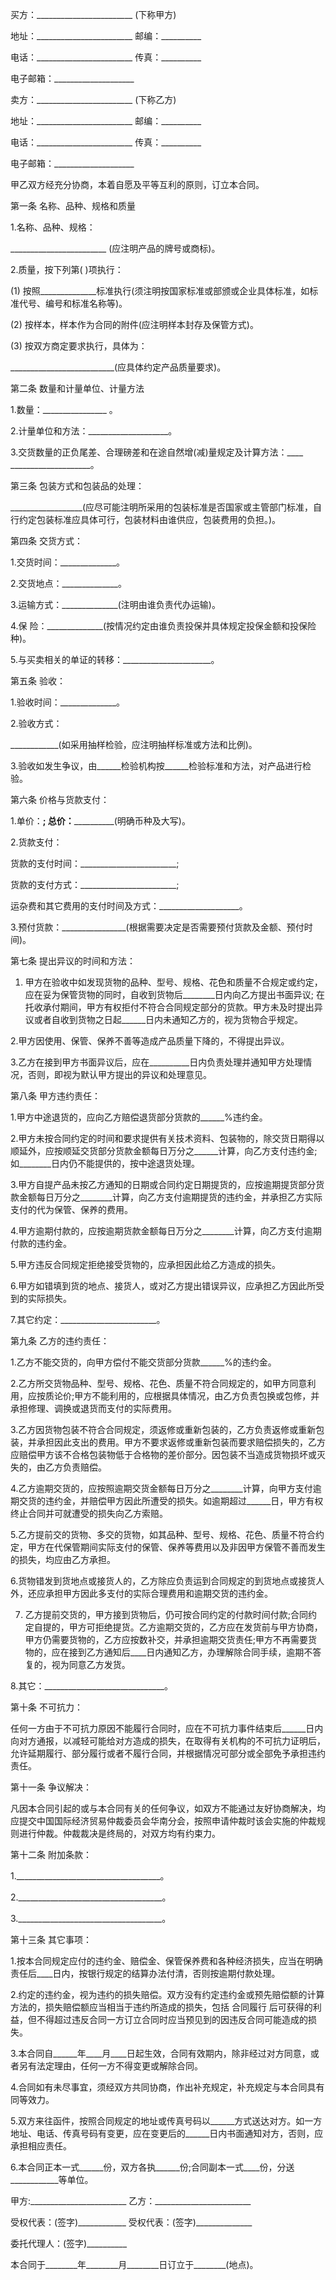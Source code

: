 
 


买方：________________________ (下称甲方)


地址：________________________ 邮编：__________


电话：________________________ 传真：__________


电子邮箱：____________________


卖方：________________________ (下称乙方)


地址：________________________ 邮编：__________


电话：________________________ 传真：__________


电子邮箱：____________________


甲乙双方经充分协商，本着自愿及平等互利的原则，订立本合同。


第一条 名称、品种、规格和质量


1.名称、品种、规格：


________________________ (应注明产品的牌号或商标)。


2.质量，按下列第( )项执行：


(1) 按照______________标准执行(须注明按国家标准或部颁或企业具体标准，如标准代号、编号和标准名称等)。


(2) 按样本，样本作为合同的附件(应注明样本封存及保管方式)。


(3) 按双方商定要求执行，具体为：


__________________________(应具体约定产品质量要求)。


第二条 数量和计量单位、计量方法


1.数量：________________ 。


2.计量单位和方法：____________________。


3.交货数量的正负尾差、合理磅差和在途自然增(减)量规定及计算方法：____ ____________________。


第三条 包装方式和包装品的处理：


__________________(应尽可能注明所采用的包装标准是否国家或主管部门标准，自行约定包装标准应具体可行，包装材料由谁供应，包装费用的负担。)。


第四条 交货方式：


1.交货时间：______________。


2.交货地点：______________。


3.运输方式：______________(注明由谁负责代办运输)。


4.保 险：______________(按情况约定由谁负责投保并具体规定投保金额和投保险种)。


5.与买卖相关的单证的转移：______________________。


第五条 验收：


1.验收时间：______________。


2.验收方式：


____________(如采用抽样检验，应注明抽样标准或方法和比例)。


3.验收如发生争议，由______检验机构按______检验标准和方法，对产品进行检验。


第六条 价格与货款支付：


1.单价：________; 总价：__________________(明确币种及大写)。


2.货款支付：


货款的支付时间：________________________;


货款的支付方式：________________________;


运杂费和其它费用的支付时间及方式：____________________。


3.预付货款：________________(根据需要决定是否需要预付货款及金额、预付时间)。


第七条 提出异议的时间和方法：


1. 甲方在验收中如发现货物的品种、型号、规格、花色和质量不合规定或约定，应在妥为保管货物的同时，自收到货物后________日内向乙方提出书面异议; 在托收承付期间，甲方有权拒付不符合合同规定部分的货款。甲方未及时提出异议或者自收到货物之日起______日内未通知乙方的，视为货物合乎规定。


2.甲方因使用、保管、保养不善等造成产品质量下降的，不得提出异议。


3.乙方在接到甲方书面异议后，应在__________日内负责处理并通知甲方处理情况，否则，即视为默认甲方提出的异议和处理意见。


第八条 甲方违约责任：


1.甲方中途退货的，应向乙方赔偿退货部分货款的______%违约金。


2.甲方未按合同约定的时间和要求提供有关技术资料、包装物的，除交货日期得以顺延外，应按顺延交货部分货款金额每日万分之______计算，向乙方支付违约金;如________日内仍不能提供的，按中途退货处理。


3.甲方自提产品未按乙方通知的日期或合同约定日期提货的，应按逾期提货部分货款金额每日万分之________计算，向乙方支付逾期提货的违约金，并承担乙方实际支付的代为保管、保养的费用。


4.甲方逾期付款的，应按逾期货款金额每日万分之________计算，向乙方支付逾期付款的违约金。


5.甲方违反合同规定拒绝接受货物的，应承担因此给乙方造成的损失。


6.甲方如错填到货的地点、接货人，或对乙方提出错误异议，应承担乙方因此所受到的实际损失。


7.其它约定：________________________。


第九条 乙方的违约责任：


1.乙方不能交货的，向甲方偿付不能交货部分货款______%的违约金。


2.乙方所交货物品种、型号、规格、花色、质量不符合同规定的，如甲方同意利用，应按质论价;甲方不能利用的，应根据具体情况，由乙方负责包换或包修，并承担修理、调换或退货而支付的实际费用。


3.乙方因货物包装不符合合同规定，须返修或重新包装的，乙方负责返修或重新包装，并承担因此支出的费用。甲方不要求返修或重新包装而要求赔偿损失的，乙方应赔偿甲方该不合格包装物低于合格物的差价部分。因包装不当造成货物损坏或灭失的，由乙方负责赔偿。


4.乙方逾期交货的，应按照逾期交货金额每日万分之________计算，向甲方支付逾期交货的违约金，并赔偿甲方因此所遭受的损失。如逾期超过______日，甲方有权终止合同并可就遭受的损失向乙方索赔。


5.乙方提前交的货物、多交的货物，如其品种、型号、规格、花色、质量不符合约定，甲方在代保管期间实际支付的保管、保养等费用以及非因甲方保管不善而发生的损失，均应由乙方承担。


6.货物错发到货地点或接货人的，乙方除应负责运到合同规定的到货地点或接货人外，还应承担甲方因此多支付的实际合理费用和逾期交货的违约金。


7. 乙方提前交货的，甲方接到货物后，仍可按合同约定的付款时间付款;合同约定自提的，甲方可拒绝提货。乙方逾期交货的，乙方应在发货前与甲方协商，甲方仍需要货物的，乙方应按数补交，并承担逾期交货责任;甲方不再需要货物的，应在接到乙方通知后____日内通知乙方，办理解除合同手续，逾期不答复的，视为同意乙方发货。


8.其它：______________________________。


第十条 不可抗力：


任何一方由于不可抗力原因不能履行合同时，应在不可抗力事件结束后______日内向对方通报，以减轻可能给对方造成的损失，在取得有关机构的不可抗力证明后，允许延期履行、部分履行或者不履行合同，并根据情况可部分或全部免予承担违约责任。


第十一条 争议解决：


凡因本合同引起的或与本合同有关的任何争议，如双方不能通过友好协商解决，均应提交中国国际经济贸易仲裁委员会华南分会，按照申请仲裁时该会实施的仲裁规则进行仲裁。仲裁裁决是终局的，对双方均有约束力。


第十二条 附加条款：


1.____________________________________。


2.____________________________________。


3.____________________________________。


第十三条 其它事项：


1.按本合同规定应付的违约金、赔偿金、保管保养费和各种经济损失，应当在明确责任后____日内，按银行规定的结算办法付清，否则按逾期付款处理。


2.约定的违约金，视为违约的损失赔偿。双方没有约定违约金或预先赔偿额的计算方法的，损失赔偿额应当相当于违约所造成的损失，包括
合同履行
后可获得的利益，但不得超过违反合同一方订立合同时应当预见到的因违反合同可能造成的损失。


3.本合同自______年____月____日起生效，合同有效期内，除非经过对方同意，或者另有法定理由，任何一方不得变更或解除合同。


4.合同如有未尽事宜，须经双方共同协商，作出补充规定，补充规定与本合同具有同等效力。


5.双方来往函件，按照合同规定的地址或传真号码以______方式送达对方。如一方地址、电话、传真号码有变更，应在变更后的______日内书面通知对方，否则，应承担相应责任。


6.本合同正本一式______份，双方各执______份;合同副本一式____份，分送____________等单位。


甲方:________________________ 乙方：________________________


受权代表：(签字)____________ 受权代表：(签字)______________


委托代理人：(签字)__________


本合同于________年________月________日订立于________(地点)。
 


 

 
 
 
 
 
  


  
 

  


  


  
 
 
 
 

